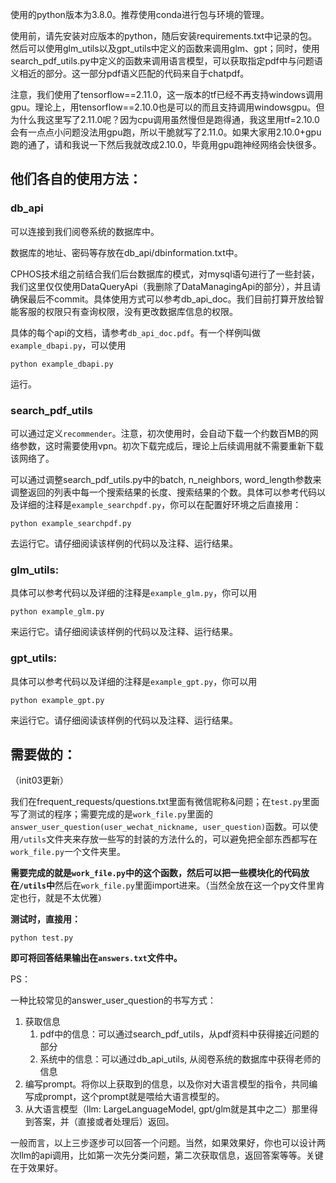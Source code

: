 使用的python版本为3.8.0。推荐使用conda进行包与环境的管理。

使用前，请先安装对应版本的python，随后安装requirements.txt中记录的包。然后可以使用glm_utils以及gpt_utils中定义的函数来调用glm、gpt；同时，使用search_pdf_utils.py中定义的函数来调用语言模型，可以获取指定pdf中与问题语义相近的部分。这一部分pdf语义匹配的代码来自于chatpdf。

注意，我们使用了tensorflow==2.11.0，这一版本的tf已经不再支持windows调用gpu。理论上，用tensorflow==2.10.0也是可以的而且支持调用windowsgpu。但为什么我这里写了2.11.0呢？因为cpu调用虽然慢但是跑得通，我这里用tf=2.10.0会有一点点小问题没法用gpu跑，所以干脆就写了2.11.0。如果大家用2.10.0+gpu跑的通了，请和我说一下然后我就改成2.10.0，毕竟用gpu跑神经网络会快很多。



## 他们各自的使用方法：

### db_api

可以连接到我们阅卷系统的数据库中。

数据库的地址、密码等存放在db_api/dbinformation.txt中。

CPHOS技术组之前结合我们后台数据库的模式，对mysql语句进行了一些封装，我们这里仅仅使用DataQueryApi（我删除了DataManagingApi的部分），并且请确保最后不commit。具体使用方式可以参考db_api_doc。我们目前打算开放给智能客服的权限只有查询权限，没有更改数据库信息的权限。

具体的每个api的文档，请参考`db_api_doc.pdf`。有一个样例叫做`example_dbapi.py`，可以使用

```shell
python example_dbapi.py
```

运行。

### search_pdf_utils

可以通过定义`recommender`。注意，初次使用时，会自动下载一个约数百MB的网络参数，这时需要使用vpn。初次下载完成后，理论上后续调用就不需要重新下载该网络了。

可以通过调整search_pdf_utils.py中的batch, n_neighbors, word_length参数来调整返回的列表中每一个搜索结果的长度、搜索结果的个数。具体可以参考代码以及详细的注释是`example_searchpdf.py`，你可以在配置好环境之后直接用：

```shell
python example_searchpdf.py
```

去运行它。请仔细阅读该样例的代码以及注释、运行结果。

### glm_utils:

具体可以参考代码以及详细的注释是`example_glm.py`，你可以用

```shell
python example_glm.py
```

来运行它。请仔细阅读该样例的代码以及注释、运行结果。

### gpt_utils:

具体可以参考代码以及详细的注释是`example_gpt.py`，你可以用

```shell
python example_gpt.py
```

来运行它。请仔细阅读该样例的代码以及注释、运行结果。

## 需要做的：

（init03更新）

我们在frequent_requests/questions.txt里面有微信昵称&问题；在`test.py`里面写了测试的程序；需要完成的是`work_file.py`里面的`answer_user_question(user_wechat_nickname, user_question)`函数。可以使用`/utils`文件夹来存放一些写的封装的方法什么的，可以避免把全部东西都写在`work_file.py`一个文件夹里。



**需要完成的就是`work_file.py`中的这个函数，然后可以把一些模块化的代码放在`/utils`中**然后在`work_file.py`里面import进来。（当然全放在这一个py文件里肯定也行，就是不太优雅）



**测试时，直接用：**

```shell
python test.py
```

**即可将回答结果输出在`answers.txt`文件中。**





PS：

一种比较常见的answer_user_question的书写方式：

1. 获取信息
	1. pdf中的信息：可以通过search_pdf_utils，从pdf资料中获得接近问题的部分
	2. 系统中的信息：可以通过db_api_utils, 从阅卷系统的数据库中获得老师的信息
2. 编写prompt。将你以上获取到的信息，以及你对大语言模型的指令，共同编写成prompt，这个prompt就是喂给大语言模型的。
3. 从大语言模型（llm: LargeLanguageModel, gpt/glm就是其中之二）那里得到答案，并（直接或者处理后）返回。



一般而言，以上三步逐步可以回答一个问题。当然，如果效果好，你也可以设计两次llm的api调用，比如第一次先分类问题，第二次获取信息，返回答案等等。关键在于效果好。
